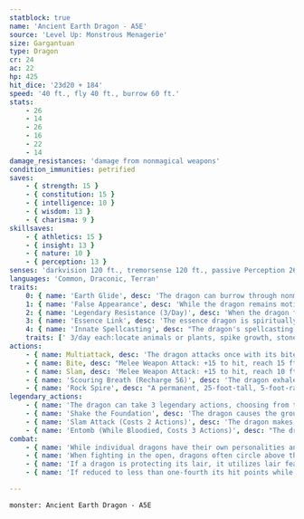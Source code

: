 ```yaml
---
statblock: true
name: 'Ancient Earth Dragon - A5E'
source: 'Level Up: Monstrous Menagerie'
size: Gargantuan
type: Dragon
cr: 24
ac: 22
hp: 425
hit_dice: '23d20 + 184'
speed: '40 ft., fly 40 ft., burrow 60 ft.'
stats:
    - 26
    - 14
    - 26
    - 16
    - 22
    - 14
damage_resistances: 'damage from nonmagical weapons'
condition_immunities: petrified
saves:
    - { strength: 15 }
    - { constitution: 15 }
    - { intelligence: 10 }
    - { wisdom: 13 }
    - { charisma: 9 }
skillsaves:
    - { athletics: 15 }
    - { insight: 13 }
    - { nature: 10 }
    - { perception: 13 }
senses: 'darkvision 120 ft., tremorsense 120 ft., passive Perception 26'
languages: 'Common, Draconic, Terran'
traits:
    0: { name: 'Earth Glide', desc: 'The dragon can burrow through nonmagical, unworked earth and stone without disturbing it.' }
    1: { name: 'False Appearance', desc: 'While the dragon remains motionless within its linked area, it is indistinguishable from a natural rocky outcropping.' }
    2: { name: 'Legendary Resistance (3/Day)', desc: 'When the dragon fails a saving throw, it can choose to succeed instead. When it does, it becomes more like rock. Its Speed, burrow speed, and flying speed are halved until the end of its next turn.' }
    3: { name: 'Essence Link', desc: 'The essence dragon is spiritually linked to a specific area or landmark. The dragon gains no benefit from a long rest when more than 1 mile away from its linked area. If the dragon dies, the area it is linked to loses its vital essence until it forms a new essence dragon, which can take centuries. When a creature first enters an area that has lost its vital essence in this way, they gain a level of fatigue and a level of strife. This fatigue and strife can be removed only by completing a long rest outside the area.' }
    4: { name: 'Innate Spellcasting', desc: "The dragon's spellcasting ability is Charisma (save DC 17). It can innately cast the following spells, requiring no material components." }
    traits: [' 3/day each:locate animals or plants, spike growth, stone shape, wall of stone', ' 1/day:earthquake, move earth']
actions:
    - { name: Multiattack, desc: 'The dragon attacks once with its bite and twice with its slam. In place of its bite attack, it can use Rock Spire.' }
    - { name: Bite, desc: "Melee Weapon Attack: +15 to hit, reach 15 ft., one target. Hit: 35 (5d10 + 8) piercing damage. Instead of dealing piercing damage, the dragon can grapple the target (escape DC 23), and a Huge or smaller creature grappled in this way is restrained. While grappling a creature, the dragon can't bite another target." }
    - { name: Slam, desc: 'Melee Weapon Attack: +15 to hit, reach 10 ft., one target. Hit: 21 (3d8 + 8) bludgeoning damage, and the target is pushed up to 10 feet away, falling prone if it impacts a wall or other solid object. This attack deals an extra 9 (2d8) bludgeoning damage if the target was already prone.' }
    - { name: 'Scouring Breath (Recharge 56)', desc: 'The dragon exhales scouring sand and stones in a 90-foot cone. Each creature in that area makes a DC 23 Dexterity saving throw, taking 70 (20d6) slashing damage on a failed save or half damage on a success. A creature that fails the save is also blinded until the end of its next turn.' }
    - { name: 'Rock Spire', desc: "A permanent, 25-foot-tall, 5-foot-radius spire of rock magically rises from a point on the ground within 60 feet. A creature in the spire's area when it appears makes a DC 21 Dexterity saving throw, taking 18 (4d8) piercing damage on a failure or half damage on a success. A creature that fails this saving throw by 10 or more is impaled and restrained at the top of the spire. A creature can use an action to make a DC 13 Strength check, freeing the impaled creature on a success. The impaled creature is also freed if the spire is destroyed. The spire is an object with AC 16, 30 hit points, and immunity to poison and psychic damage." }
legendary_actions:
    - { name: 'The dragon can take 3 legendary actions, choosing from the options below', desc: "Only one legendary action can be used at a time and only at the end of another creature's turn. It regains spent legendary actions at the start of its turn." }
    - { name: 'Shake the Foundation', desc: 'The dragon causes the ground to roil, creating a permanent, 40-foot-radius area of difficult terrain centered on a point the dragon can see. If the dragon is bloodied, creatures in the area make a DC 23 Dexterity saving throw. On a failure, the creature takes 21 (6d6) slashing damage and falls prone. On a success, the creature takes half damage.' }
    - { name: 'Slam Attack (Costs 2 Actions)', desc: 'The dragon makes a slam attack.' }
    - { name: 'Entomb (While Bloodied, Costs 3 Actions)', desc: "The dragon targets a creature on the ground within 60 feet, forcing it to make a DC 17 Dexterity saving throw. On a failure, the creature is magically entombed 5 feet under the earth. While entombed, the target is blinded, restrained, and can't breathe. A creature can use an action to make a DC 17 Strength check, freeing an entombed creature on a success." }
combat:
    - { name: 'While individual dragons have their own personalities and tactics, most rely heavily on their breath weapons', desc: 'They use them whenever they can, preferably from maximum distance and while flying above their enemies.' }
    - { name: 'When fighting in the open, dragons often circle above their enemies as they wait for their breath weapons to recharge', desc: "They only close to melee if their enemies deal significant damage with ranged attacks, or if they can savage an enemy cut off from its allies. Once bloodied, dragons become more aggressive, attacking with bite and claws when their breath weapons aren't available." }
    - { name: 'If a dragon is protecting its lair, it utilizes lair features, traps, allies, and architecture such as escape tunnels to keep up a hit-and-run fight, reappearing only when it has a fully-recharged breath weapon', desc: 'If the dragon is forced into melee combat, it uses its bite and claws against a single foe. If it has legendary actions like Roar and Wing Attack, it uses them to disperse its other enemies.' }
    - { name: 'If reduced to less than one-fourth its hit points while fighting in the open, a dragon flies away', desc: 'However, it fights to the death to defend its lair, unless it can regain the upper hand through tricks or bargains.' }

---
```

```statblock
monster: Ancient Earth Dragon - A5E
```
